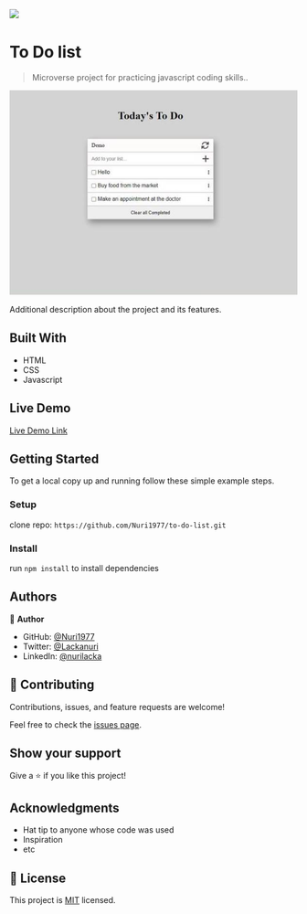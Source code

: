 ![](https://img.shields.io/badge/Microverse-blueviolet)

# To Do list

> Microverse project for practicing javascript coding skills..

![screenshot](./src/images/todo.png)

Additional description about the project and its features.

## Built With

- HTML
- CSS
- Javascript

## Live Demo

[Live Demo Link](https://livedemo.com)


## Getting Started

To get a local copy up and running follow these simple example steps.

### Setup
clone repo: `https://github.com/Nuri1977/to-do-list.git`

### Install
run `npm install` to install dependencies

## Authors

👤 **Author**

- GitHub: [@Nuri1977](https://github.com/Nuri1977)
- Twitter: [@Lackanuri](https://twitter.com/LackaNuri)
- LinkedIn: [@nurilacka](https://www.linkedin.com/in/nuri-lacka-7141b01ba/)


## 🤝 Contributing

Contributions, issues, and feature requests are welcome!

Feel free to check the [issues page](../../issues/).

## Show your support

Give a ⭐️ if you like this project!

## Acknowledgments

- Hat tip to anyone whose code was used
- Inspiration
- etc

## 📝 License

This project is [MIT](./MIT.md) licensed.